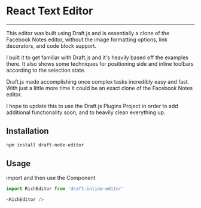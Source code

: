 # React Text Editor
---
This editor was built using Draft.js and is essentially a clone of the Facebook Notes editor, without the image formatting options, link decorators, and code block support.

I built it to get familiar with Draft.js and it's heavily based off the examples there. It also shows some techniques for positioning side and inline toolbars according to the selection state.

Draft.js made accomplishing once complex tasks incredibly easy and fast. With just a little more time it could be an exact clone of the Facebook Notes editor.

I hope to update this to use the Draft.js Plugins Project in order to add additional functionality soon, and to heavily clean everything up.


## Installation

```bash
npm install draft-note-editor
```
## Usage

import and then use the Component
```javascript
import RichEditor from 'draft-inline-editor'

<RichEditor />
```